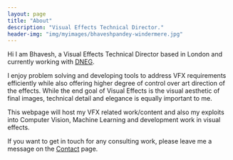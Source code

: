 ```yaml
---
layout: page
title: "About"
description: "Visual Effects Technical Director."
header-img: "img/myimages/bhaveshpandey-windermere.jpg"
---
```


Hi I am Bhavesh, a Visual Effects Technical Director based in London and currently working with [DNEG](https://dneg.com).

I enjoy problem solving and developing tools to address VFX requirements efficiently while also offering higher degree of control over art direction of the effects.
While the end goal of Visual Effects is the visual aesthetic of final images, technical detail and elegance is equally important to me.

This webpage will host my VFX related work/content and also my exploits into Computer Vision, Machine Learning and
development work in visual effects.

If you want to get in touch for any consulting work, please leave me a message on the [Contact](https://bhaveshpandey.github.io/contact) page.
